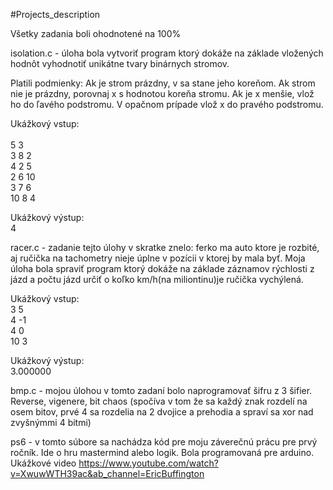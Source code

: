 #Projects_description

Všetky zadania boli ohodnotené na 100%

isolation.c - úloha bola vytvoriť program ktorý dokáže na základe vložených hodnôt vyhodnotiť unikátne tvary binárnych stromov.

Platili podmienky:
Ak je strom prázdny, v sa stane jeho koreňom.
Ak strom nie je prázdny, porovnaj x s hodnotou koreňa stromu. 
Ak je x menšie, vlož ho do ľavého podstromu. 
V opačnom prípade vlož x do pravého podstromu.

Ukážkový vstup:     
<br>5 3 
<br>3 8 2
<br>4 2 5
<br>2 6 10
<br>3 7 6
<br>10 8 4

Ukážkový výstup:
<br> 4

racer.c - zadanie tejto úlohy v skratke znelo: ferko ma auto ktore je rozbité, aj ručička na tachometry nieje úplne v pozícii v ktorej by mala byť. Moja úloha bola spraviť 
program ktorý dokáže na základe záznamov rýchlosti z jázd a počtu jázd určiť o koľko km/h(na miliontinu)je ručička vychýlená.

Ukážkový vstup:
<br>3 5
<br>4 -1
<br>4 0
<br>10 3

Ukážkový výstup:
<br>3.000000

bmp.c - mojou úlohou v tomto zadaní bolo naprogramovať šifru z 3 šifier. Reverse, vigenere, bit chaos (spočíva v tom že sa každý znak rozdelí na osem bitov, prvé 4 sa rozdelia na 2 dvojice a prehodia a spraví sa xor nad zvyšnýmmi 4 bitmi)

ps6 - v tomto súbore sa nachádza kód pre moju záverečnú prácu pre prvý ročník. Ide o hru mastermind alebo logik. Bola programovaná pre arduino.
Ukážkové video https://www.youtube.com/watch?v=XwuwWTH39ac&ab_channel=EricBuffington